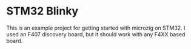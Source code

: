 # STM32 Blinky

This is an example project for getting started with microzig
on STM32. I used an F407 discovery board, but it should work
with any F4XX based board.
